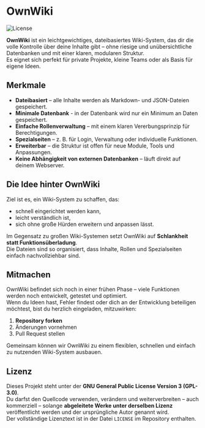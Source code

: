# OwnWiki

![License](https://img.shields.io/github/license/LukasGX/OwnWiki)

**OwnWiki** ist ein leichtgewichtiges, dateibasiertes Wiki-System, das dir die volle Kontrolle über deine Inhalte gibt – ohne riesige und unübersichtliche Datenbanken und mit einer klaren, modularen Struktur.  
Es eignet sich perfekt für private Projekte, kleine Teams oder als Basis für eigene Ideen.

## Merkmale
- **Dateibasiert** – alle Inhalte werden als Markdown- und JSON-Dateien gespeichert.
- **Minimale Datenbank** - in der Datenbank wird nur ein Minimum an Daten gespeichert.
- **Einfache Rollenverwaltung** – mit einem klaren Vererbungsprinzip für Berechtigungen.
- **Spezialseiten** – z. B. für Login, Verwaltung oder individuelle Funktionen.
- **Erweiterbar** – die Struktur ist offen für neue Module, Tools und Anpassungen.
- **Keine Abhängigkeit von externen Datenbanken** – läuft direkt auf deinem Webserver.

## Die Idee hinter OwnWiki
Ziel ist es, ein Wiki-System zu schaffen, das:
- schnell eingerichtet werden kann,
- leicht verständlich ist,
- sich ohne große Hürden erweitern und anpassen lässt.

Im Gegensatz zu großen Wiki-Systemen setzt OwnWiki auf **Schlankheit statt Funktionsüberladung**.  
Die Dateien sind so organisiert, dass Inhalte, Rollen und Spezialseiten einfach nachvollziehbar sind.

## Mitmachen
OwnWiki befindet sich noch in einer frühen Phase – viele Funktionen werden noch entwickelt, getestet und optimiert.  
Wenn du Ideen hast, Fehler findest oder dich an der Entwicklung beteiligen möchtest, bist du herzlich eingeladen, mitzuwirken:

1. **Repository forken**
2. Änderungen vornehmen
3. Pull Request stellen

Gemeinsam können wir OwnWiki zu einem flexiblen, schnellen und einfach zu nutzenden Wiki-System ausbauen.

## Lizenz
Dieses Projekt steht unter der **GNU General Public License Version 3 (GPL-3.0)**.  
Du darfst den Quellcode verwenden, verändern und weiterverbreiten – auch kommerziell – solange **abgeleitete Werke unter derselben Lizenz** veröffentlicht werden und der ursprüngliche Autor genannt wird.  
Der vollständige Lizenztext ist in der Datei `LICENSE` im Repository enthalten.

